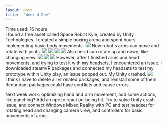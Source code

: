 ```yaml
---
layout: post
title:  "Week 4 Dev"
---
```

Time used: 16 hours<br>
I found a free asset called Space Robot Kyle, created by Unity Technologies. I created a simple boxing arena and spent hours implementing basic body movements. ![](https://i.imgur.com/ab5nUZl.png)
Now robot's arms can move and rotate with joints. 
![](https://i.imgur.com/aXqSnCQ.png)
![](https://i.imgur.com/0lkhxjm.png)
![](https://i.imgur.com/vVU2j14.png)
![](https://i.imgur.com/mmgwVwj.png)
Also head can rotate up and down, like changing view. 
![](https://i.imgur.com/L5PhZuh.png)
![](https://i.imgur.com/lBSyblk.png)
![](https://i.imgur.com/f2Hu5QU.png)
However, after I finished arms and head movements, and trying to test it with my headsets, I encountered an issue. 
I downloaded steamVR packages and connected my headsets to test my prototype within Unity play, an issue popped out. My Unity crashed. 
![](https://i.imgur.com/lSvGMqU.png)<br>
I think I have to delete all vr related packages, and reinstall some of them. Redundant packages could have conflicts and cause errors.<br>

Next week work: optimizing hand and arm movement, add some actions, like punching? Add an npc to react on being hit. Try to solve Unity crash issue, and connect Windows Mixed Reality with PC and test headset for rotating head and changing camera view, and controllers for basic movements of arms. 
